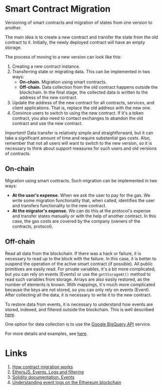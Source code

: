 # Smart Contract Migration

Versioning of smart contracts and migration of states from one version to another.

The main idea is to create a new contract and transfer the state from the old contract to it. Initially, the newly deployed contract will have an empty storage.

The process of moving to a new version can look like this:
1. Creating a new contract instance.
2. Transferring state or migrating data. This can be implemented in two ways:
   - **On-chain.** Migration using smart contracts.
   - **Off-chain.** Data collection from the old contract happens outside the blockchain. In the final stage, the collected data is written to the address of the new contract.
3. Update the address of the new contract for all contracts, services, and client applications. That is, replace the old address with the new one.
4. Convince users to switch to using the new contract. If it's a token contract, you also need to contact exchanges to abandon the old contract and use the new contract.

_Important!_ Data transfer is relatively simple and straightforward, but it can take a significant amount of time and require substantial gas costs. Also, remember that not all users will want to switch to the new version, so it is necessary to think about support measures for such users and old versions of contracts.

## On-chain
Migration using smart contracts. Such migration can be implemented in two ways:
- **At the user's expense.** When we ask the user to pay for the gas. We write some migration functionality that, when called, identifies the user and transfers functionality to the new contract.
- **At the migrator's expense.** We can do this at the protocol's expense and transfer states manually or with the help of another contract. In this case, the gas costs are covered by the company (owners of the contracts, protocol).

## Off-chain
Read all data from the blockchain. If there was a hack or failure, it is necessary to read up to the block with the failure. In this case, it is better to suspend the operation of the active smart contract (if possible). All public primitives are easily read. For private variables, it's a bit more complicated, but you can rely on events (Events) or use the ```getStorageAt()``` method to read such variables from storage. Arrays are also easily restored, as the number of elements is known. With mappings, it's much more complicated because the keys are not stored, so you can only rely on events (Event). After collecting all the data, it is necessary to write it to the new contract.

To restore data from events, it is necessary to understand how events are stored, indexed, and filtered outside the blockchain. This is well described [here](https://medium.com/mycrypto/understanding-event-logs-on-the-ethereum-blockchain-f4ae7ba50378).

One option for data collection is to use the [Google BigQuery API](https://cloud.google.com/blog/products/data-analytics/ethereum-bigquery-public-dataset-smart-contract-analytics) service.

For more details and examples, see [here](./big-query.md).

# Links

1. [How contract migration works](https://blog.trailofbits.com/2018/10/29/how-contract-migration-works/)
2. [EthersJS. Events. Logs and filtering](https://docs.ethers.org/v5/concepts/events/#events--filters)
3. [Solidity documentation. Events](https://docs.soliditylang.org/en/v0.8.18/contracts.html#events)
4. [Understanding event logs on the Ethereum blockchain](https://medium.com/mycrypto/understanding-event-logs-on-the-ethereum-blockchain-f4ae7ba50378)
